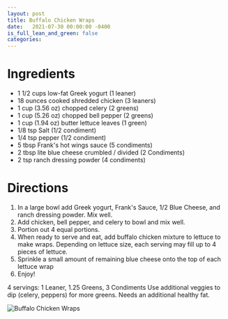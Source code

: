 ```yaml
---
layout: post
title: Buffalo Chicken Wraps
date:   2021-07-30 00:00:00 -0400
is_full_lean_and_green: false
categories: 
---
```

# Ingredients
- 1 1/2 cups low-fat Greek yogurt (1 leaner)
- 18 ounces cooked shredded chicken (3 leaners)
- 1 cup (3.56 oz) chopped celery (2 greens)
- 1 cup (5.26 oz) chopped bell pepper (2 greens)
- 1 cup (1.94 oz) butter lettuce leaves (1 green)
- 1/8 tsp Salt (1/2 condiment)
- 1/4 tsp pepper (1/2 condiment)
- 5 tbsp Frank's hot wings sauce (5 condiments)
- 2 tbsp lite blue cheese crumbled / divided (2 Condiments)
- 2 tsp ranch dressing powder (4 condiments)

# Directions
1. In a large bowl add Greek yogurt, Frank's Sauce, 1/2 Blue Cheese, and ranch dressing powder. Mix well.
2. Add chicken, bell pepper, and celery to bowl and mix well.
3. Portion out 4 equal portions.
4. When ready to serve and eat, add buffalo chicken mixture to lettuce to make wraps. Depending on lettuce size, each serving may fill up to 4 pieces of lettuce.
5. Sprinkle a small amount of remaining blue cheese onto the top of each lettuce wrap
6. Enjoy!

4 servings:
1 Leaner, 1.25 Greens, 3 Condiments Use additional veggies to dip (celery, peppers) for more greens. Needs an additional healthy fat.

![Buffalo Chicken Wraps](/images/Buffalo%20Chicken%20Wraps.png)

